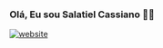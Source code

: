 ### Olá, Eu sou Salatiel Cassiano 🙋🏻
[![website](https://img.shields.io/badge/website-000000?style=for-the-badge&logo=About.me&logoColor=white)](https://salatielcassiano.github.io/Meu-portfolio/)

